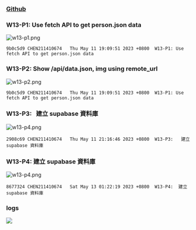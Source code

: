 ### [Github](https://github.com/CHEN211410674/1112-1N-js-demo-211410674.git)

### W13-P1: Use fetch API to get person.json data

![w13-p1.png](https://sgtwgxsjtbibcbrzrfra.supabase.co/storage/v1/object/public/demo-74/md_1N_img/w13-p1.png)

```
9b0c5d9 CHEN211410674   Thu May 11 19:09:51 2023 +0800  W13-P1: Use fetch API to get person.json data
```

### W13-P2: Show /api/data.json, img using remote_url

![w13-p2.png](https://sgtwgxsjtbibcbrzrfra.supabase.co/storage/v1/object/public/demo-74/md_1N_img/w13-p2.png)

```
9b0c5d9 CHEN211410674   Thu May 11 19:09:51 2023 +0800  W13-P1: Use fetch API to get person.json data
```

### W13-P3:   建立 supabase 資料庫

![w13-p4.png](https://sgtwgxsjtbibcbrzrfra.supabase.co/storage/v1/object/public/demo-74/md_1N_img/w13-p3.png)

```
2908c69 CHEN211410674   Thu May 11 21:16:46 2023 +0800  W13-P3:   建立 supabase 資料庫
```

### W13-P4: 建立 supabase 資料庫

![w13-p4.png](<https://sgtwgxsjtbibcbrzrfra.supabase.co/storage/v1/object/public/demo-74/md_1N_img/w13-p4%20(1).png>)

```
8677324 CHEN211410674   Sat May 13 01:22:19 2023 +0800  W13-P4:  建立 supabase 資料庫
```

### logs
![](https://sgtwgxsjtbibcbrzrfra.supabase.co/storage/v1/object/public/demo-74/md_1N_img/all%20logs%20(1).png)

```
